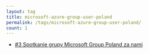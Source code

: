 ```yaml
---
layout: tag
title: microsoft-azure-group-user-poland
permalink: /tags/microsoft-azure-group-user-poland/
count: 1
---
```


- [#3 Spotkanie grupy Microsoft Group Poland za nami](https://blog.justcloud.pl/3-spotkanie-grupy-microsoft-group-poland-za-nami)
